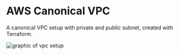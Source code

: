 # AWS Canonical VPC

A canonical VPC setup with private and public subnet, created with Terraform.

![graphic of vpc setup](https://docs.aws.amazon.com/es_es/vpc/latest/userguide/images/nat-instance-diagram.png)
